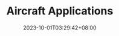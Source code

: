 ---
weight: 005
title: "Aircraft Applications"
description: "CAE Crew Management aircraft modules"
icon: "article"
date: "2023-10-01T03:29:42+08:00"
lastmod: "2023-10-01T03:29:42+08:00"
draft: true
toc: true
---